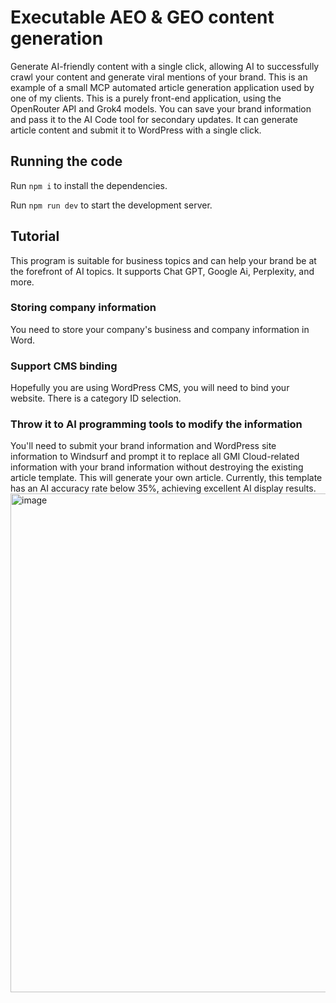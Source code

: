 
  # Executable AEO & GEO content generation

  Generate AI-friendly content with a single click, allowing AI to successfully crawl your content and generate viral mentions of your brand. This is an example of a small MCP automated article generation application used by one of my clients. This is a purely front-end application, using the OpenRouter API and Grok4 models. You can save your brand information and pass it to the AI ​​Code tool for secondary updates. It can generate article content and submit it to WordPress with a single click.

  ## Running the code

  Run `npm i` to install the dependencies.

  Run `npm run dev` to start the development server.
  
  ## Tutorial
  This program is suitable for business topics and can help your brand be at the forefront of AI topics. It supports Chat GPT, Google Ai, Perplexity, and more.
  ### Storing company information
  You need to store your company's business and company information in Word.
  ### Support CMS binding
  Hopefully you are using WordPress CMS, you will need to bind your website. There is a category ID selection.
  ### Throw it to AI programming tools to modify the information
  You'll need to submit your brand information and WordPress site information to Windsurf and prompt it to replace all GMI Cloud-related information with your brand information without destroying the existing article template. This will generate your own article. Currently, this template has an AI accuracy rate below 35%, achieving excellent AI display results.
<img width="1580" height="798" alt="image" src="https://github.com/user-attachments/assets/39bbfd38-28dd-4931-a46a-1fcd7c2fe7ad" />
